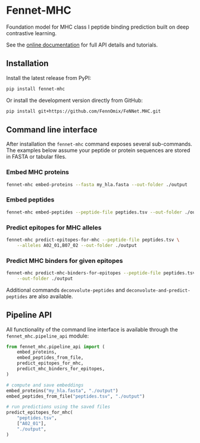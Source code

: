 # Fennet-MHC

Foundation model for MHC class I peptide binding prediction built on deep contrastive learning.

See the [online documentation](https://fennet-mhc.readthedocs.io/en/latest) for
full API details and tutorials.

## Installation

Install the latest release from PyPI:

```bash
pip install fennet-mhc
```

Or install the development version directly from GitHub:

```bash
pip install git+https://github.com/FennOmix/FeNNet.MHC.git
```

## Command line interface

After installation the `fennet-mhc` command exposes several sub-commands.  The examples below assume your peptide or protein sequences are stored in FASTA or tabular files.

### Embed MHC proteins

```bash
fennet-mhc embed-proteins --fasta my_hla.fasta --out-folder ./output
```

### Embed peptides

```bash
fennet-mhc embed-peptides --peptide-file peptides.tsv --out-folder ./output
```

### Predict epitopes for MHC alleles

```bash
fennet-mhc predict-epitopes-for-mhc --peptide-file peptides.tsv \
    --alleles A02_01,B07_02 --out-folder ./output
```

### Predict MHC binders for given epitopes

```bash
fennet-mhc predict-mhc-binders-for-epitopes --peptide-file peptides.tsv \
    --out-folder ./output
```

Additional commands `deconvolute-peptides` and `deconvolute-and-predict-peptides` are also available.

## Pipeline API

All functionality of the command line interface is available through the `fennet_mhc.pipeline_api` module:

```python
from fennet_mhc.pipeline_api import (
    embed_proteins,
    embed_peptides_from_file,
    predict_epitopes_for_mhc,
    predict_mhc_binders_for_epitopes,
)

# compute and save embeddings
embed_proteins("my_hla.fasta", "./output")
embed_peptides_from_file("peptides.tsv", "./output")

# run predictions using the saved files
predict_epitopes_for_mhc(
    "peptides.tsv",
    ["A02_01"],
    "./output",
)
```
